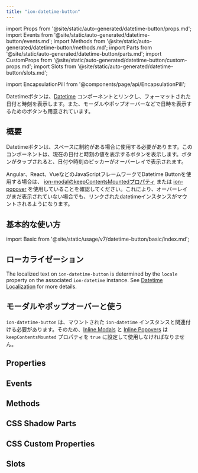 ```yaml
---
title: "ion-datetime-button"
---
```

import Props from '@site/static/auto-generated/datetime-button/props.md';
import Events from '@site/static/auto-generated/datetime-button/events.md';
import Methods from '@site/static/auto-generated/datetime-button/methods.md';
import Parts from '@site/static/auto-generated/datetime-button/parts.md';
import CustomProps from '@site/static/auto-generated/datetime-button/custom-props.md';
import Slots from '@site/static/auto-generated/datetime-button/slots.md';

<head>
  <title>ion-datetime-button: Ionic API Input for interacting with Datetime picker</title>
  <meta name="description" content="Datetime button links with a datetime instance to easily a datetime in a popover, modal, and more." />
</head>

import EncapsulationPill from '@components/page/api/EncapsulationPill';

<EncapsulationPill type="shadow" />

Datetimeボタンは、[Datetime](./datetime) コンポーネントとリンクし、フォーマットされた日付と時刻を表示します。また、モーダルやポップオーバーなどで日時を表示するためのボタンも用意されています。

## 概要

Datetimeボタンは、スペースに制約がある場合に使用する必要があります。このコンポーネントは、現在の日付と時刻の値を表示するボタンを表示します。ボタンがタップされると、日付や時刻のピッカーがオーバーレイで表示されます。

Angular、React、VueなどのJavaScriptフレームワークでDatetime Buttonを使用する場合は、 [ion-modalのkeepContentsMountedプロパティ](./modal#keepcontentsmounted) または [ion-popover](./popover#keepcontentsmounted) を使用していることを確認してください。これにより、オーバーレイがまだ表示されていない場合でも、リンクされたdatetimeインスタンスがマウントされるようになります。

## 基本的な使い方

import Basic from '@site/static/usage/v7/datetime-button/basic/index.md';

<Basic />

## ローカライゼーション

The localized text on `ion-datetime-button` is determined by the `locale` property on the associated `ion-datetime` instance. See [Datetime Localization](./datetime#localization) for more details.

## モーダルやポップオーバーと使う

`ion-datetime-button` は、マウントされた `ion-datetime` インスタンスと関連付ける必要があります。そのため、[Inline Modals](./modal#inline-modals-recommended) と [Inline Popovers](./popover#inline-popovers) は `keepContentsMounted` プロパティを `true` に設定して使用しなければなりません。

<!--
## Customization

TODO

### Buttons

TODO

### Theming

TODO
-->

## Properties
<Props />

## Events
<Events />

## Methods
<Methods />

## CSS Shadow Parts
<Parts />

## CSS Custom Properties
<CustomProps />

## Slots
<Slots />
